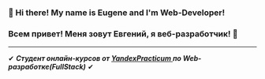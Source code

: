 ### 👋 Hi there! My name is Eugene and I'm Web-Developer!
### Всем привет! Меня зовут Евгений, я веб-разработчик! 👋

---

✔ ***Студент онлайн-курсов от [YandexPracticum ](https://practicum.yandex.ru/profile/web/) по Web-разработке(FullStack)*** ✔

<!--
**EugeneScheglov/EugeneScheglov** is a ✨ _special_ ✨ repository because its `README.md` (this file) appears on your GitHub profile.

Here are some ideas to get you started:

- 🔭 I’m currently working on ...
- 🌱 I’m currently learning ...
- 👯 I’m looking to collaborate on ...
- ✔ I’m looking for help with ...
- 💬 Ask me about ...
- 📫 How to reach me: ...
- 😄 Pronouns: ...
- ⚡ Fun fact: ...
-->
